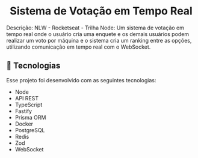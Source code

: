 <h1 align="center"> Sistema de Votação em Tempo Real</h1>

Descrição: 
NLW - Rocketseat - Trilha Node:
Um sistema de votação em tempo real onde o usuário cria uma enquete e os demais usuários podem realizar um voto por máquina e o sistema cria um ranking entre as opções, utilizando comunicação em tempo real com o WebSocket.

## 🚀 Tecnologias

Esse projeto foi desenvolvido com as seguintes tecnologias:

- Node
- API REST
- TypeScript
- Fastify
- Prisma ORM
- Docker
- PostgreSQL
- Redis
- Zod
- WebSocket
